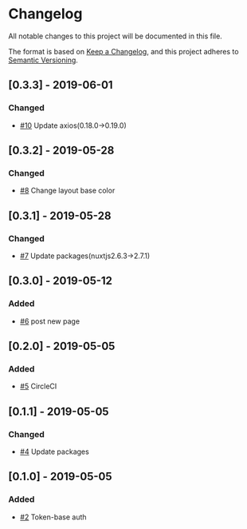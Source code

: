 # Changelog
All notable changes to this project will be documented in this file.

The format is based on [Keep a Changelog](https://keepachangelog.com/en/1.0.0/),
and this project adheres to [Semantic Versioning](https://semver.org/spec/v2.0.0.html).

## [0.3.3] - 2019-06-01
### Changed
- [#10](https://github.com/walkersumida/nuxtjs-sample/pull/10) Update axios(0.18.0->0.19.0)

## [0.3.2] - 2019-05-28
### Changed
- [#8](https://github.com/walkersumida/nuxtjs-sample/pull/8) Change layout base color

## [0.3.1] - 2019-05-28
### Changed
- [#7](https://github.com/walkersumida/nuxtjs-sample/pull/7) Update packages(nuxtjs2.6.3->2.7.1)

## [0.3.0] - 2019-05-12
### Added
- [#6](https://github.com/walkersumida/nuxtjs-sample/pull/6) post new page

## [0.2.0] - 2019-05-05
### Added
- [#5](https://github.com/walkersumida/nuxtjs-sample/pull/5) CircleCI

## [0.1.1] - 2019-05-05
### Changed
- [#4](https://github.com/walkersumida/nuxtjs-sample/pull/4) Update packages

## [0.1.0] - 2019-05-05
### Added
- [#2](https://github.com/walkersumida/nuxtjs-sample/pull/2) Token-base auth
